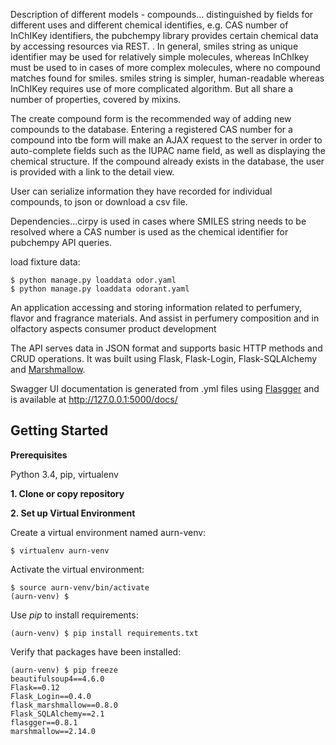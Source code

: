 Description of different models - compounds... distinguished
by fields for different uses and different chemical identifies, e.g.
CAS number of InChIKey identifiers, the pubchempy library provides
certain chemical data by accessing resources via REST.
. In general, smiles string as unique identifier
 may be used for relatively simple molecules, whereas InChIkey must be used to
 in cases of more complex molecules, where no compound matches found
  for smiles.  smiles string is simpler, human-readable whereas InChIKey
  requires use of more complicated algorithm.  But all share a number of properties,
covered by mixins.


The create compound form is the recommended way of adding new compounds
to the database. Entering a registered CAS number for a
compound into tbe form will make an AJAX request to the server in order
to auto-complete fields such as the IUPAC name field, as well as displaying
the chemical structure. If the compound already exists in the database,
the user is provided with a link to the detail view.


User can serialize information they have recorded for individual compounds,
to json or download a csv file.


Dependencies...cirpy is used in cases where SMILES string needs to be
resolved where a CAS number is used as the chemical identifier
for pubchempy API queries.


load fixture data:

    $ python manage.py loaddata odor.yaml
    $ python manage.py loaddata odorant.yaml




An application
 accessing and storing information related to perfumery, flavor and
 fragrance materials. And assist in perfumery composition and in
 olfactory aspects consumer product development


The API serves data in JSON format and supports basic HTTP methods and CRUD operations. It was built using Flask, Flask-Login, Flask-SQLAlchemy and [Marshmallow](http://marshmallow.readthedocs.io/).

Swagger UI documentation is generated from .yml files using [Flasgger](https://github.com/rochacbruno/flasgger) and is available at http://127.0.0.1:5000/docs/

Getting Started
---------------

**Prerequisites**

Python 3.4, pip, virtualenv

**1. Clone or copy repository**

**2. Set up Virtual Environment**

Create a virtual environment named aurn-venv:

    $ virtualenv aurn-venv

Activate the virtual environment:

    $ source aurn-venv/bin/activate
    (aurn-venv) $

Use *pip* to install requirements:

    (aurn-venv) $ pip install requirements.txt

Verify that packages have been installed:

    (aurn-venv) $ pip freeze
    beautifulsoup4==4.6.0
    Flask==0.12
    Flask_Login==0.4.0
    flask_marshmallow==0.8.0
    Flask_SQLAlchemy==2.1
    flasgger==0.8.1
    marshmallow==2.14.0